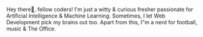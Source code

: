 Hey there👋, fellow coders! 
I'm just a witty & curious fresher passionate for Artificial Intelligence & Machine Learning. Sometimes, I let Web Development pick my brains out too. Apart from this, I"m a nerd for football, music & The Office.
